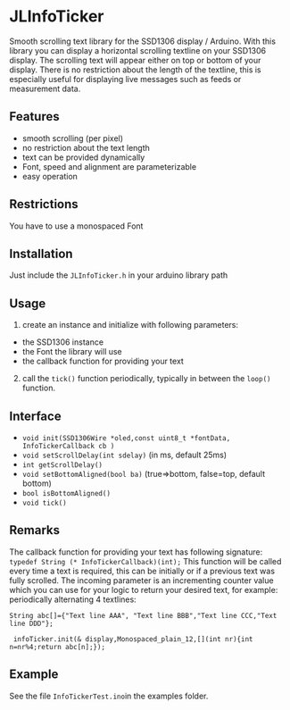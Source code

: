 # JLInfoTicker
Smooth scrolling text library for the SSD1306 display / Arduino.
With this library you can display a horizontal scrolling textline on your SSD1306 display. The scrolling text will appear either on top or bottom of your display. There is no restriction about the length of the textline, this is especially useful for displaying live messages such as feeds or measurement data.
## Features
* smooth scrolling (per pixel) 
* no restriction about the text length
* text can be provided dynamically
* Font, speed and alignment are parameterizable 
* easy operation
## Restrictions
You have to use a monospaced Font
## Installation
Just include the `JLInfoTicker.h`  in your arduino library path
## Usage
1. create an instance and initialize with following parameters:
  * the SSD1306 instance
  * the Font the library will use
  * the callback function for providing your text
2. call the `tick()` function periodically, typically in between the `loop()` function. 
## Interface
* `void init(SSD1306Wire *oled,const uint8_t *fontData, InfoTickerCallback cb )`
* `void setScrollDelay(int sdelay)` (in ms, default 25ms)
* `int getScrollDelay()`
* `void setBottomAligned(bool ba)` (true=>bottom, false=top, default bottom)
* `bool isBottomAligned()`
* `void tick()`
## Remarks
The callback function for providing your text has following signature: `typedef String (* InfoTickerCallback)(int);`
This function will be called every time a text is required, this can be initially or if a previous text was fully scrolled. The incoming parameter is an incrementing counter value which you can use for your logic to return your desired text, 
for example: periodically alternating 4 textlines:

`String abc[]={"Text line AAA", "Text line BBB","Text line CCC,"Text line DDD"};`

` infoTicker.init(& display,Monospaced_plain_12,[](int nr){int n=nr%4;return abc[n];});`
## Example
See the file `InfoTickerTest.ino`in the examples folder.
